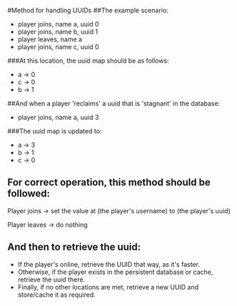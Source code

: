 #Method for handling UUIDs
##The example scenario:
 * player joins, name a, uuid 0
 * player joins, name b, uuid 1
 * player leaves, name a
 * player joins, name c, uuid 0

###At this location, the uuid map should be as follows:
 * a -> 0
 * c -> 0
 * b -> 1

##And when a player 'reclaims' a uuid that is 'stagnant' in the database:
 * player joins, name a, uuid 3

###The uuid map is updated to:
 * a -> 3
 * b -> 1
 * c -> 0
 
## For correct operation,  this method should be followed:
 Player joins -> set the value at (the player's username) to (the player's uuid)
 
 Player leaves -> do nothing

## And then to retrieve the uuid:
 * If the player's online, retrieve the UUID that way, as it's faster.
 * Otherwise, if the player exists in the persistent database or cache, retrieve the uuid there.
 * Finally, if no other locations are met, retrieve a new UUID and store/cache it as required.
